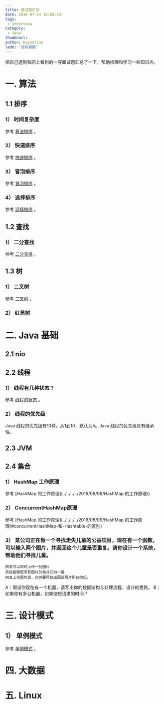 ```yaml
---
title: 面试题汇总
date: 2016-07-24 16:03:23
tags:
 - Interview
category: 
 - Java
thumbnail: 
author: bsyonline
lede: "没有摘要"
---
```


把自己遇到和网上看到的一写面试题汇总了一下，帮助梳理和学习一些知识点。

# 一. 算法
## 1.1 排序
### 1） 时间复杂度
参考 [算法排序](../../../../2016/07/16/排序算法/) 。
### 2） 快速排序
参考 [快速排序](../../../../2016/07/16/快速排序/) 。
### 3） 冒泡排序
参考 [冒泡排序](../../../../2016/07/16/冒泡排序/) 。
### 4） 选择排序
参考 [选择排序](../../../../2016/07/16/选择排序/) 。

## 1.2 查找
### 1） 二分查找
参考 [二分查找](../../../../2016/07/16/二分查找/) 。



## 1.3 树
### 1） 二叉树
参考 [二叉树](../../../../2016/07/16/二叉树/) 。
### 2） 红黑树

# 二. Java 基础
## 2.1 nio

## 2.2 线程
### 1） 线程有几种状态？
参考 [线程的状态](../../../../2016/07/24/线程的状态/) 。

### 2） 线程的优先级
Java 线程的优先级有10种，从1到10，默认为5。Java 线程的优先级具有继承性。


## 2.3 JVM

## 2.4 集合
### 1） HashMap 工作原理
参考 [HashMap 的工作原理](../../../../2016/08/09/HashMap 的工作原理/)

### 2） ConcurrentHashMap原理
参考 [HashMap 的工作原理](../../../../2016/08/09/HashMap 的工作原理/#concurrentHashMap-和-Hashtable-的区别)
### 3） 某公司正在做一个寻找走失儿童的公益项目，现在有一个函数，可以输入两个图片，并返回这个儿童是否重复。请你设计一个系统，帮助他们寻找儿童。

    网友可以同时上传一批图片
    系统能够把所有图片分类并归为一组
    网友上传图片后，网页要尽快返回该照片所在的组。

A：假设你现在有一个机器，请写出你的数据结构与处理流程，设计的思路。
B：如果你有多台机器，如果缩短请求的时间？

# 三. 设计模式
## 1） 单例模式
参考 [单例模式](../../../../2016/08/02/单例模式/) 。

# 四. 大数据

# 五. Linux
